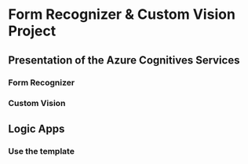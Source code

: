 # Form Recognizer & Custom Vision Project

## Presentation of the Azure Cognitives Services

### Form Recognizer

### Custom Vision

## Logic Apps

### Use the template
